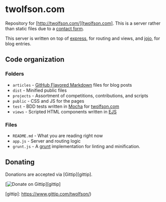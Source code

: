 # twolfson.com

Repository for [http://twolfson.com/][twolfson.com]. This is a server rather than static files due to a [contact form][contact].

This server is written on top of [express][express], for routing and views, and [jojo][jojo], for blog entries.

[twolfson.com]: ttp://twolfson.com/
[contact]: https://github.com/twolfson/twolfson.com/blob/fe4972fe92fe67e23871822b6a25aa0984131fa1/app.js#L97-L120
[express]: http://expressjs.com/2x/
[jojo]: https://github.com/twolfson/jojo/

## Code organization
### Folders
- `articles` - [GitHub Flavored Markdown][gfm] files for blog posts
- `dist` - Minified public files
- `projects` - Assortment of competitions, contributions, and scripts
- `public` - CSS and JS for the pages
- `test` - BDD tests written in [Mocha][mocha] for [twolfson.com][twolfson.com]
- `views` - Scripted HTML components written in [EJS][ejs]

[gfm]: https://help.github.com/articles/github-flavored-markdown
[mocha]: https://github.com/visionmedia/mocha/
[ejs]: https://github.com/visionmedia/ejs/

### Files
- `README.md` - What you are reading right now
- `app.js` - Server and routing logic
- `grunt.js` - A [grunt][grunt] implementation for linting and minification.

[grunt]: http://gruntjs.com/

## Donating
Donations are accepted via [Gittip][gittip].

[![Donate on Gittip](http://badgr.co/gittip/twolfson.png)][gittip]

[gittip]: https://www.gittip.com/twolfson/)